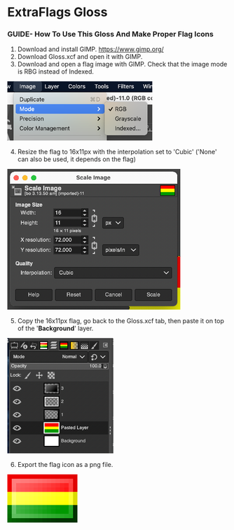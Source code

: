 # ExtraFlags Gloss

### GUIDE- How To Use This Gloss And Make Proper Flag Icons

1. Download and install GIMP. https://www.gimp.org/
2. Download Gloss.xcf and open it with GIMP.
3. Download and open a flag image with GIMP. Check that the image mode is RBG instead of Indexed.

![1](images/1.png)

4. Resize the flag to 16x11px with the interpolation set to 'Cubic' ('None' can also be used, it depends on the flag)

![2](images/2.png)

5. Copy the 16x11px flag, go back to the Gloss.xcf tab, then paste it on top of the '**Background**' layer.

![3](images/3.png)

6. Export the flag icon as a png file.

![4](images/Bolivia.png)
